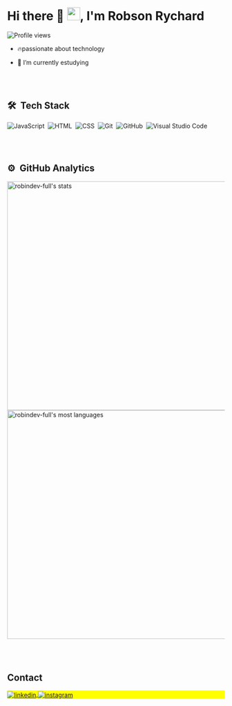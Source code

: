 


<h1 align="left"> Hi there 👋 <img src="https://raw.githubusercontent.com/kaueMarques/kaueMarques/master/hi.gif" height="30px">, I'm Robson Rychard</h1>
<p align="left"> <img src="https://komarev.com/ghpvc/?username=robindev-full&color=blue" alt="Profile views" /> </p>

- 🔥passionate about technology

- 🔭 I’m currently  estudying


<br><br>

## 🛠 &nbsp;Tech Stack

![JavaScript](https://img.shields.io/badge/-JavaScript-05122A?style=flat&logo=javascript)&nbsp;
![HTML](https://img.shields.io/badge/-HTML-05122A?style=flat&logo=HTML5)&nbsp;
![CSS](https://img.shields.io/badge/-CSS-05122A?style=flat&logo=CSS3&logoColor=1572B6)&nbsp;
![Git](https://img.shields.io/badge/-Git-05122A?style=flat&logo=git)&nbsp;
![GitHub](https://img.shields.io/badge/-GitHub-05122A?style=flat&logo=github)&nbsp;
![Visual Studio Code](https://img.shields.io/badge/-Visual%20Studio%20Code-05122A?style=flat&logo=visual-studio-code&logoColor=007ACC)&nbsp;


<br><br>

## ⚙️ &nbsp;GitHub Analytics

<p align="left">
<img width="530em" src="https://github-readme-stats.vercel.app/api?username=robindev-full&show_icons=true&theme=vision-friendly-dark" alt="robindev-full's stats"/>
<img width="530em" src="https://github-readme-stats.vercel.app/api/top-langs/?username=robindev-full&layout=compact&theme=vision-friendly-dark" alt="robindev-full's most languages"/>
</p>

<br><br>

## Contact

<p align="left" style="background:yellow">
<a href="https://linkedin.com/in/https://www.linkedin.com/in/robson-rychard-08a784271/" target="_blank">
  <img align="center" src="https://img.shields.io/badge/-Robson Rychard-05122A?style=flat&logo=linkedin" alt="linkedin"/>
</a>
<a href="https://instagram.com/robsonch_" target="_blank">
 <img align="center" src="https://img.shields.io/badge/-Robson Rychard-05122A?style=flat&logo=instagram" alt="instagram"/>
</a>
    
</p>

